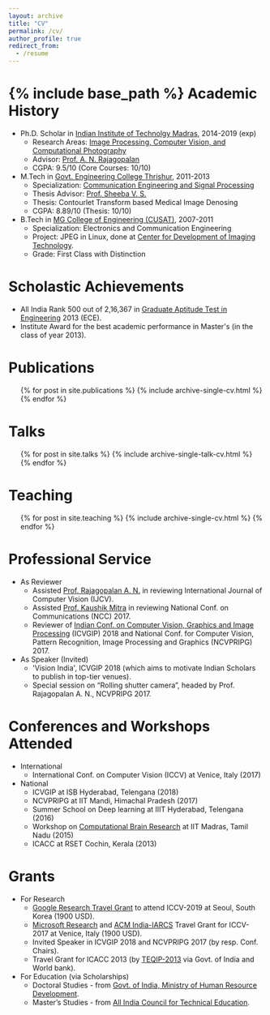 ```yaml
---
layout: archive
title: "CV"
permalink: /cv/
author_profile: true
redirect_from:
  - /resume
---
```


{% include base_path %}
Academic History
======
* Ph.D. Scholar  in [Indian Institute of Technolgy Madras](https://www.iitm.ac.in/), 2014-2019 (exp)
  * Research Areas: [Image Processing, Computer Vision, and Computational Photography](http://www.ee.iitm.ac.in/ipcvlab/)
  * Advisor: [Prof. A. N. Rajagopalan](http://www.ee.iitm.ac.in/~raju/)
  * CGPA: 9.5/10 (Core Courses: 10/10)
* M.Tech in [Govt. Engineering College Thrishur](http://gectcr.ac.in/), 2011-2013
  * Specialization: [Communication Engineering and Signal Processing](http://gectcr.ac.in/electronics-department/m-tech-ec/)
  * Thesis Advisor: [Prof. Sheeba V. S.](http://gectcr.ac.in/about-us/principals-profile/)
  * Thesis: Contourlet Transform based Medical Image Denosing
  * CGPA: 8.89/10 (Thesis: 10/10)
* B.Tech in [MG College of Engineering (CUSAT)](http://www.mgcet.com/), 2007-2011
  * Specialization: Electronics and Communication Engineering
  * Project: JPEG in Linux, done at [Center for Development of Imaging Technology](https://cdit.org/home-1).
  * Grade: First Class with Distinction  

Scholastic Achievements
======
* All India Rank 500 out of 2,16,367 in [Graduate Aptitude Test in Engineering](https://en.wikipedia.org/wiki/Graduate_Aptitude_Test_in_Engineering) 2013 (ECE).
* Institute Award for the best academic performance in Master's (in the class of year 2013).

Publications
======
  <ul>{% for post in site.publications %}
    {% include archive-single-cv.html %}
  {% endfor %}</ul>
  
Talks
======
  <ul>{% for post in site.talks %}
    {% include archive-single-talk-cv.html %}
  {% endfor %}</ul>
  
Teaching
======
  <ul>{% for post in site.teaching %}
    {% include archive-single-cv.html %}
  {% endfor %}</ul>
  
Professional Service
======
* As Reviewer
  * Assisted [Prof. Rajagopalan A. N.](http://www.ee.iitm.ac.in/~raju/) in reviewing International Journal of Computer Vision (IJCV).
  * Assisted [Prof. Kaushik Mitra](http://www.ee.iitm.ac.in/kmitra/) in reviewing National Conf. on Communications (NCC) 2017.
  * Reviewer of [Indian Conf. on Computer Vision, Graphics and Image Processing](https://cvit.iiit.ac.in/icvgip18/) (ICVGIP) 2018 and National Conf. for Computer Vision, Pattern Recognition, Image Processing and Graphics (NCVPRIPG) 2017.
* As Speaker (Invited)
  * 'Vision India', ICVGIP 2018  (which aims to motivate Indian Scholars to publish in top-tier venues).
  * Special session on “Rolling shutter camera”, headed by Prof. Rajagopalan A. N., NCVPRIPG 2017.  
  
Conferences and Workshops Attended
======
* International
  * International Conf. on Computer Vision (ICCV) at Venice, Italy (2017)
* National
  * ICVGIP at ISB Hyderabad, Telengana (2018)
  * NCVPRIPG at IIT Mandi, Himachal Pradesh (2017)
  * Summer School on Deep learning at IIIT Hyderabad, Telengana (2016)
  * Workshop on [Computational Brain Research](https://ccbr.iitmadras.in/) at IIT Madras, Tamil Nadu (2015)
  * ICACC at RSET Cochin, Kerala (2013)

Grants
====== 
* For Research
  * [Google Research Travel Grant](https://buildyourfuture.withgoogle.com/scholarships/google-travel-scholarships/#!?detail-content-tabby_activeEl=india) to attend ICCV-2019 at Seoul, South Korea (1900 USD). 
  * [Microsoft Research](https://www.microsoft.com/en-us/research/lab/microsoft-research-india/?from=http%3A%2F%2Fresearch.microsoft.com%2Findia) and [ACM India-IARCS](https://www.iarcs.org.in/activities/grants.php) Travel Grant for ICCV-2017 at Venice, Italy (1900 USD).
  * Invited Speaker in ICVGIP 2018 and NCVPRIPG 2017 (by resp. Conf. Chairs).
  * Travel Grant for ICACC 2013 (by [TEQIP-2013](https://www.teqip.in/) via Govt. of India and World bank).
* For Education (via Scholarships) 
  * Doctoral Studies - from [Govt. of India, Ministry of Human Resource Development](https://mhrd.gov.in/).
  * Master’s Studies - from [All India Council for Technical Education](https://www.aicte-india.org/).

